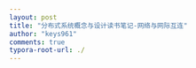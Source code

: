 ```yaml
---
layout: post
title: "分布式系统概念与设计读书笔记-网络与网际互连"
author: "keys961"
comments: true
typora-root-url: ./
---
```


